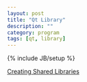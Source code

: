 ```yaml
---
layout: post
title: "Qt Library"
description: ""
category: program
tags: [qt, library]
---
```

{% include JB/setup %}

[Creating Shared Libraries](http://developer.qt.nokia.com/doc/qt-4.8/sharedlibrary.html)
